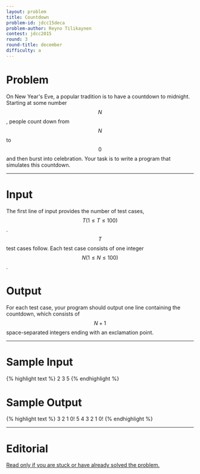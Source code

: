 ```yaml
---
layout: problem
title: Countdown
problem-id: jdcc15deca
problem-author: Reyno Tilikaynen
contest: jdcc2015
round: 3
round-title: december
difficulty: a
---
```


# Problem
On New Year's Eve, a popular tradition is to have a countdown to midnight. Starting at some number $$N$$, people count down from $$N$$ to $$0$$ and then burst into celebration. Your task is to write a program that simulates this countdown.

---

# Input
The first line of input provides the number of test cases, $$T (1 \leq T \leq 100)$$. $$T$$ test cases follow. Each test case consists of one integer $$N (1 \leq N \leq 100)$$.

# Output
For each test case, your program should output one line containing the countdown, which consists of $$N+1$$ space-separated integers ending with an exclamation point.

---

# Sample Input
{% highlight text %}
2
3
5
{% endhighlight %}


# Sample Output
{% highlight text %}
3 2 1 0!
5 4 3 2 1 0!
{% endhighlight %}

---

# Editorial
[Read only if you are stuck or have already solved the problem.](/cpt-editorials/jdcc/2015/december/a)
